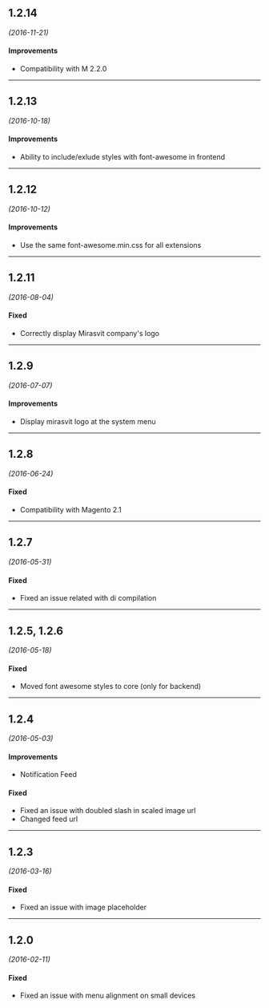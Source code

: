 ## 1.2.14
*(2016-11-21)*

#### Improvements
* Compatibility with M 2.2.0

---

## 1.2.13
*(2016-10-18)*

#### Improvements
* Ability to include/exlude styles with font-awesome in frontend

---


## 1.2.12
*(2016-10-12)*

#### Improvements
* Use the same font-awesome.min.css for all extensions

---

## 1.2.11
*(2016-08-04)*

#### Fixed
* Correctly display Mirasvit company's logo

---

## 1.2.9
*(2016-07-07)*

#### Improvements
* Display mirasvit logo at the system menu

---

## 1.2.8
*(2016-06-24)*

#### Fixed
* Compatibility with Magento 2.1

---

## 1.2.7
*(2016-05-31)*

#### Fixed
* Fixed an issue related with di compilation

---

## 1.2.5, 1.2.6
*(2016-05-18)*

#### Fixed
* Moved font awesome styles to core (only for backend)

---

## 1.2.4
*(2016-05-03)*

#### Improvements
* Notification Feed

#### Fixed
* Fixed an issue with doubled slash in scaled image url
* Changed feed url

---

## 1.2.3
*(2016-03-16)*

#### Fixed
* Fixed an issue with image placeholder

---

## 1.2.0
*(2016-02-11)*

#### Fixed
* Fixed an issue with menu alignment on small devices
